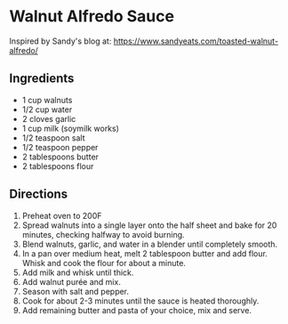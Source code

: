 # Walnut Alfredo Sauce
Inspired by Sandy's blog at: https://www.sandyeats.com/toasted-walnut-alfredo/
## Ingredients
- 1 cup walnuts
- 1/2 cup water
- 2 cloves garlic
- 1 cup milk (soymilk works)
- 1/2 teaspoon salt
- 1/2 teaspoon pepper
- 2 tablespoons butter
- 2 tablespoons flour

## Directions

1. Preheat oven to 200F
2. Spread walnuts into a single layer onto the half sheet and bake for 20 minutes, checking halfway to avoid burning.
3. Blend walnuts, garlic, and water in a blender until completely smooth.
4. In a pan over medium heat, melt 2 tablespoon butter and add flour. Whisk and cook the flour for about a minute.
5. Add milk and whisk until thick.
6. Add walnut purée and mix.
7. Season with salt and pepper.
8. Cook for about 2-3 minutes until the sauce is heated thoroughly.
9. Add remaining butter and pasta of your choice, mix and serve.
